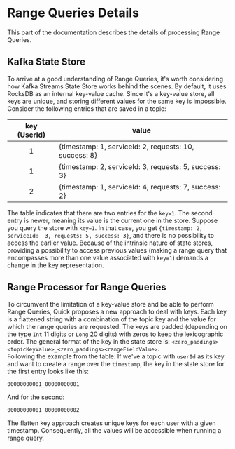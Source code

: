# Range Queries Details

This part of the documentation describes the details of processing Range Queries.

## Kafka State Store

To arrive at a good understanding of Range Queries, it's worth considering how Kafka Streams State Store works
behind the scenes. By default, it uses RocksDB as an internal key-value cache. Since it's a key-value store, all 
keys are unique, and storing different values for the same key is impossible. Consider the following entries that 
are saved in a topic:

| key (UserId)  | value |
|:-------------:|--------------------|
|  1   | {timestamp: 1, serviceId: 2, requests: 10, success: 8}   |
|  1   | {timestamp: 2, serviceId: 3, requests: 5, success: 3}   |
|  2  | {timestamp: 1, serviceId: 4, requests: 7, success: 2}   |

The table indicates that there are two entries for the `key=1`. The second entry is newer, meaning its value is the 
current one in the store. Suppose you query the store with `key=1`. In that case, you get `{timestamp: 2, serviceId: 
3, requests: 5, success: 3}`, and there is no possibility to access the earlier value. Because of the intrinsic 
nature of state stores, providing a possibility to access previous values (making a range query that 
encompasses more than one value associated with `key=1`) demands a change in the key representation. 

## Range Processor for Range Queries

To circumvent the limitation of a key-value store and be able to perform Range Queries, Quick proposes a new approach 
to deal with keys. Each key is a flattened string with a combination of the topic key and the value for which the 
range queries are requested. The keys are padded (depending on the type `Int` 11 digits or `Long` 20 digits) with 
zeros to keep the lexicographic order. The general format of the key in the state store is: 
`<zero_paddings><topicKeyValue>_<zero_paddings><rangeFieldValue>`. <br /> 
Following the example from the table: If we've a topic with `userId` as its key and want to create a range over the 
`timestamp`, the key in the state store for the first entry looks like this:
``` 
00000000001_00000000001
```
And for the second:
``` 
00000000001_00000000002
```
The flatten key approach creates unique keys for each user with a given timestamp. Consequently, all the values will 
be accessible when running a range query.
